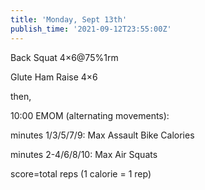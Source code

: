 ```yaml
---
title: 'Monday, Sept 13th'
publish_time: '2021-09-12T23:55:00Z'
---
```


Back Squat 4×6\@75%1rm

Glute Ham Raise 4×6

then,

10:00 EMOM (alternating movements):

minutes 1/3/5/7/9: Max Assault Bike Calories

minutes 2-4/6/8/10: Max Air Squats

score=total reps (1 calorie = 1 rep)
